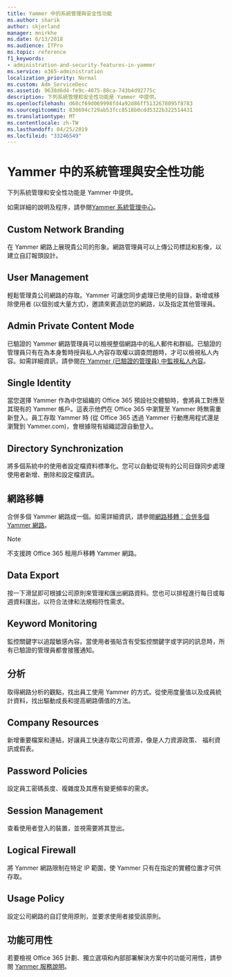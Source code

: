 ```yaml
---
title: Yammer 中的系統管理與安全性功能
ms.author: sharik
author: skjerland
manager: mnirkhe
ms.date: 6/13/2018
ms.audience: ITPro
ms.topic: reference
f1_keywords:
- administration-and-security-features-in-yammer
ms.service: o365-administration
localization_priority: Normal
ms.custom: Adm_ServiceDesc
ms.assetid: 9638d6d4-fe9c-4075-88ca-743b4d92775c
description: 下列系統管理和安全性功能是 Yammer 中提供。
ms.openlocfilehash: d68cf69d069998fd4a92d86ff5132678095f8783
ms.sourcegitcommit: 830694c729ab53fcc8518b0cdd5322b322514431
ms.translationtype: MT
ms.contentlocale: zh-TW
ms.lasthandoff: 04/25/2019
ms.locfileid: "33246549"
---
```

# <a name="administration-and-security-features-in-yammer"></a>Yammer 中的系統管理與安全性功能

下列系統管理和安全性功能是 Yammer 中提供。
  
如需詳細的說明及程序，請參閱[Yammer 系統管理中心](https://go.microsoft.com/fwlink/?LinkId=869688)。
  
## <a name="custom-network-branding"></a>Custom Network Branding
<a name="bkmk_CustomNetworkBranding"> </a>

在 Yammer 網路上展現貴公司的形象。網路管理員可以上傳公司標誌和影像，以建立自訂報頭設計。
  
## <a name="user-management"></a>User Management
<a name="bkmk_UserManagement"> </a>

輕鬆管理貴公司網路的存取。Yammer 可讓您同步處理已使用的目錄，新增或移除使用者 (以個別或大量方式)，邀請來賓造訪您的網路，以及指定其他管理員。
  
## <a name="admin-private-content-mode"></a>Admin Private Content Mode
<a name="bkmk_AdminPrivate"> </a>

已驗證的 Yammer 網路管理員可以檢視整個網路中的私人郵件和群組。已驗證的管理員只有在為本身暫時授與私人內容存取權以調查問題時，才可以檢視私人內容。如需詳細資訊，請參閱[在 Yammer (已驗證的管理員) 中監視私人內容](https://go.microsoft.com/fwlink/?LinkId=627479)。
  
## <a name="single-identity"></a>Single Identity
<a name="bkmk_o365_user_mapping"> </a>

當您選擇 Yammer 作為中您組織的 Office 365 預設社交體驗時，會將員工對應至其現有的 Yammer 帳戶。這表示他們在 Office 365 中瀏覽至 Yammer 時無需重新登入。員工存取 Yammer 時 (從 Office 365 透過 Yammer 行動應用程式還是瀏覽到 Yammer.com)，會根據現有組織認證自動登入。
  
## <a name="directory-synchronization"></a>Directory Synchronization
<a name="bkmk_DirectorySynchronization"> </a>

將多個系統中的使用者設定檔資料標準化。您可以自動從現有的公司目錄同步處理使用者新增、刪除和設定檔資訊。
  
## <a name="network-migration"></a>網路移轉
<a name="bkmk_NetworkMigration"> </a>

合併多個 Yammer 網路成一個。如需詳細資訊，請參閱[網路移轉：合併多個 Yammer 網路](https://go.microsoft.com/fwlink/?LinkID=617488)。
  
> [!NOTE]
> 不支援跨 Office 365 租用戶移轉 Yammer 網路。 
  
## <a name="data-export"></a>Data Export
<a name="bkmk_DataExport"> </a>

按一下滑鼠即可根據公司原則來管理和匯出網路資料。您也可以排程進行每日或每週資料匯出，以符合法律和法規相符性需求。
  
## <a name="keyword-monitoring"></a>Keyword Monitoring
<a name="bkmk_KeywordMonitoring"> </a>

監控關鍵字以追蹤敏感內容。當使用者張貼含有受監控關鍵字或字詞的訊息時，所有已驗證的管理員都會接獲通知。
  
## <a name="analytics"></a>分析
<a name="bkmk_Analytics"> </a>

取得網路分析的觀點，找出員工使用 Yammer 的方式。從使用度量值以及成員統計資料，找出驅動成長和提高網路價值的方法。
  
## <a name="company-resources"></a>Company Resources
<a name="bkmk_CompanyResources"> </a>

新增重要檔案和連結，好讓員工快速存取公司資源，像是人力資源政策、 福利資訊或假表。
  
## <a name="password-policies"></a>Password Policies
<a name="bkmk_PasswordPolicies"> </a>

設定員工密碼長度、複雜度及其應有變更頻率的需求。
  
## <a name="session-management"></a>Session Management
<a name="bkmk_SessionManagement"> </a>

查看使用者登入的裝置，並視需要將其登出。
  
## <a name="logical-firewall"></a>Logical Firewall
<a name="bkmk_LogicalFirewall"> </a>

將 Yammer 網路限制在特定 IP 範圍，使 Yammer 只有在指定的實體位置才可供存取。
  
## <a name="usage-policy"></a>Usage Policy
<a name="bkmk_UsagePolicy"> </a>

設定公司網路的自訂使用原則，並要求使用者接受該原則。
  
## <a name="feature-availability"></a>功能可用性
<a name="bkmk_UsagePolicy"> </a>

若要檢視 Office 365 計劃、獨立選項和內部部署解決方案中的功能可用性，請參閱 [Yammer 服務說明](yammer-service-description.md)。
  

